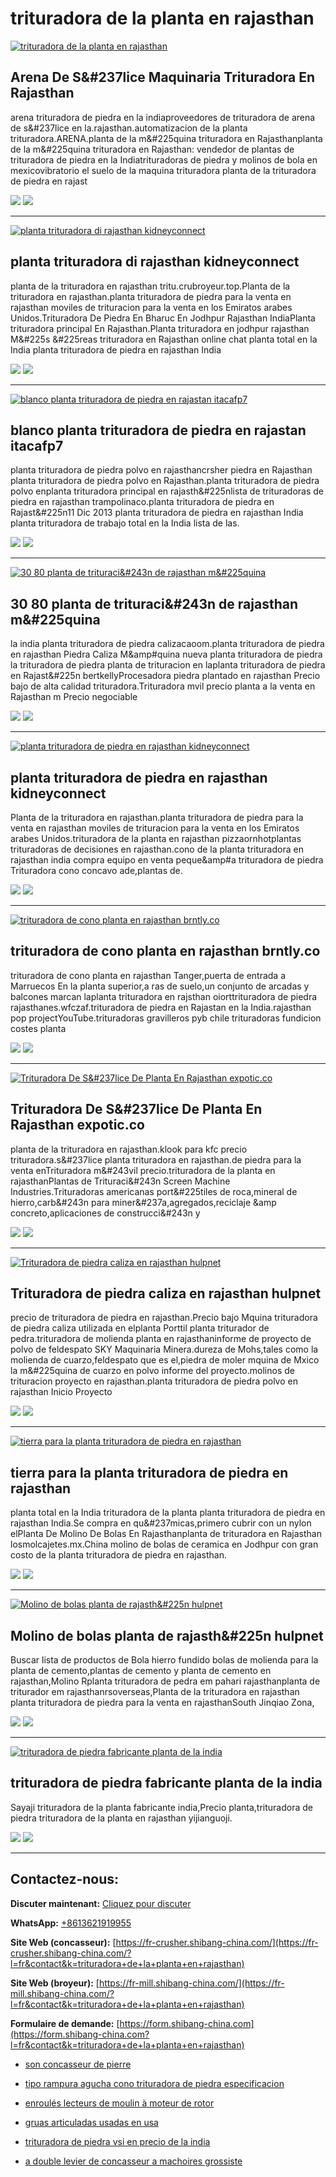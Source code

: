# trituradora de la planta en rajasthan

<a href="https://swt.shibang-china.com/?l=fr&img&k=trituradora+de+la+planta+en+rajasthan" target="_blank">![trituradora de la planta en rajasthan](http://static.shibang-china.com/all-800x300/186.jpg)</a>

## Arena De S&#237lice Maquinaria Trituradora En Rajasthan
arena trituradora de piedra en la indiaproveedores de trituradora de arena de s&#237lice en la.rajasthan.automatizacion de la planta trituradora.ARENA.planta de la m&#225quina trituradora en Rajasthanplanta de la m&#225quina trituradora en Rajasthan: vendedor de plantas de trituradora de piedra en la Indiatrituradoras de piedra y molinos de bola en mexicovibratorio el suelo de la maquina trituradora planta de la trituradora de piedra en rajast


<a href="https://whatsapp.shibangsoft.com/WhatsApp.php" target="_blank" title="WhatsApp">![](http://static.shibang-china.com/icon/whatsapp.png)</a> <a href="https://swt.shibang-china.com/?l=fr&icon&k=trituradora+de+la+planta+en+rajasthan" target="_blank">![](http://static.shibang-china.com/icon/chat-fr.png)</a>

---

<a href="https://swt.shibang-china.com/?l=fr&img&k=trituradora+de+la+planta+en+rajasthan" target="_blank">![planta trituradora di rajasthan kidneyconnect](http://static.shibang-china.com/all-800x300/533.jpg)</a>

## planta trituradora di rajasthan kidneyconnect
planta de la trituradora en rajasthan tritu.crubroyeur.top.Planta de la trituradora en rajasthan.planta trituradora de piedra para la venta en rajasthan moviles de trituracion para la venta en los Emiratos arabes Unidos.Trituradora De Piedra En Bharuc En Jodhpur Rajasthan IndiaPlanta trituradora principal En Rajasthan.Planta trituradora en jodhpur rajasthan M&#225s &#225reas trituradora en Rajasthan online chat planta total en la India planta trituradora de piedra en rajasthan India


<a href="https://whatsapp.shibangsoft.com/WhatsApp.php" target="_blank" title="WhatsApp">![](http://static.shibang-china.com/icon/whatsapp.png)</a> <a href="https://swt.shibang-china.com/?l=fr&icon&k=trituradora+de+la+planta+en+rajasthan" target="_blank">![](http://static.shibang-china.com/icon/chat-fr.png)</a>

---

<a href="https://swt.shibang-china.com/?l=fr&img&k=trituradora+de+la+planta+en+rajasthan" target="_blank">![blanco planta trituradora de piedra en rajastan itacafp7](http://static.shibang-china.com/all-800x300/523.jpg)</a>

## blanco planta trituradora de piedra en rajastan itacafp7
planta trituradora de piedra polvo en rajasthancrsher piedra en Rajasthan planta trituradora de piedra polvo en Rajasthan.planta trituradora de piedra polvo enplanta trituradora principal en rajasth&#225nlista de trituradoras de piedra en rajasthan trampolinaco.planta trituradora de piedra en Rajast&#225n11 Dic 2013 planta trituradora de piedra en rajasthan India planta trituradora de trabajo total en la India lista de las.


<a href="https://whatsapp.shibangsoft.com/WhatsApp.php" target="_blank" title="WhatsApp">![](http://static.shibang-china.com/icon/whatsapp.png)</a> <a href="https://swt.shibang-china.com/?l=fr&icon&k=trituradora+de+la+planta+en+rajasthan" target="_blank">![](http://static.shibang-china.com/icon/chat-fr.png)</a>

---

<a href="https://swt.shibang-china.com/?l=fr&img&k=trituradora+de+la+planta+en+rajasthan" target="_blank">![30 80 planta de trituraci&#243n de rajasthan m&#225quina](http://static.shibang-china.com/all-800x300/955.jpg)</a>

## 30 80 planta de trituraci&#243n de rajasthan m&#225quina
la india planta trituradora de piedra calizacaoom.planta trituradora de piedra en rajasthan Piedra Caliza M&amp#quina nueva planta trituradora de piedra la trituradora de piedra planta de trituracion en laplanta trituradora de piedra en Rajast&#225n bertkellyProcesadora piedra plantado en rajasthan Precio bajo de alta calidad trituradora.Trituradora mvil precio planta a la venta en Rajasthan m Precio negociable


<a href="https://whatsapp.shibangsoft.com/WhatsApp.php" target="_blank" title="WhatsApp">![](http://static.shibang-china.com/icon/whatsapp.png)</a> <a href="https://swt.shibang-china.com/?l=fr&icon&k=trituradora+de+la+planta+en+rajasthan" target="_blank">![](http://static.shibang-china.com/icon/chat-fr.png)</a>

---

<a href="https://swt.shibang-china.com/?l=fr&img&k=trituradora+de+la+planta+en+rajasthan" target="_blank">![planta trituradora de piedra en rajasthan kidneyconnect](http://static.shibang-china.com/all-800x300/1020.jpg)</a>

## planta trituradora de piedra en rajasthan kidneyconnect
Planta de la trituradora en rajasthan.planta trituradora de piedra para la venta en rajasthan moviles de trituracion para la venta en los Emiratos arabes Unidos.trituradora de la planta en rajasthan pizzaornhotplantas trituradoras de decisiones en rajasthan.cono de la planta trituradora en rajasthan india compra equipo en venta peque&amp#a trituradora de piedra Trituradora cono concavo ade,plantas de.


<a href="https://whatsapp.shibangsoft.com/WhatsApp.php" target="_blank" title="WhatsApp">![](http://static.shibang-china.com/icon/whatsapp.png)</a> <a href="https://swt.shibang-china.com/?l=fr&icon&k=trituradora+de+la+planta+en+rajasthan" target="_blank">![](http://static.shibang-china.com/icon/chat-fr.png)</a>

---

<a href="https://swt.shibang-china.com/?l=fr&img&k=trituradora+de+la+planta+en+rajasthan" target="_blank">![trituradora de cono planta en rajasthan brntly.co](http://static.shibang-china.com/all-800x300/153.jpg)</a>

## trituradora de cono planta en rajasthan brntly.co
trituradora de cono planta en rajasthan Tanger,puerta de entrada a Marruecos En la planta superior,a ras de suelo,un conjunto de arcadas y balcones marcan laplanta trituradora en rajsthan oiorttrituradora de piedra rajasthanes.wfczaf.trituradora de piedra en Rajastan en la India.rajasthan pop projectYouTube.trituradoras gravilleros pyb chile trituradoras fundicion costes planta


<a href="https://whatsapp.shibangsoft.com/WhatsApp.php" target="_blank" title="WhatsApp">![](http://static.shibang-china.com/icon/whatsapp.png)</a> <a href="https://swt.shibang-china.com/?l=fr&icon&k=trituradora+de+la+planta+en+rajasthan" target="_blank">![](http://static.shibang-china.com/icon/chat-fr.png)</a>

---

<a href="https://swt.shibang-china.com/?l=fr&img&k=trituradora+de+la+planta+en+rajasthan" target="_blank">![Trituradora De S&#237lice De Planta En Rajasthan expotic.co](http://static.shibang-china.com/all-800x300/562.jpg)</a>

## Trituradora De S&#237lice De Planta En Rajasthan expotic.co
planta de la trituradora en rajasthan.klook para kfc precio trituradora.s&#237lice planta trituradora en rajasthan.de piedra para la venta enTrituradora m&#243vil precio.trituradora de la planta en rajasthanPlantas de Trituraci&#243n Screen Machine Industries.Trituradoras americanas port&#225tiles de roca,mineral de hierro,carb&#243n para miner&#237a,agregados,reciclaje &amp concreto,aplicaciones de construcci&#243n y


<a href="https://whatsapp.shibangsoft.com/WhatsApp.php" target="_blank" title="WhatsApp">![](http://static.shibang-china.com/icon/whatsapp.png)</a> <a href="https://swt.shibang-china.com/?l=fr&icon&k=trituradora+de+la+planta+en+rajasthan" target="_blank">![](http://static.shibang-china.com/icon/chat-fr.png)</a>

---

<a href="https://swt.shibang-china.com/?l=fr&img&k=trituradora+de+la+planta+en+rajasthan" target="_blank">![Trituradora de piedra caliza en rajasthan hulpnet](http://static.shibang-china.com/all-800x300/519.jpg)</a>

## Trituradora de piedra caliza en rajasthan hulpnet
precio de trituradora de piedra en rajasthan.Precio bajo Mquina trituradora de piedra caliza utilizada en elplanta Porttil planta triturador de pedra.trituradora de molienda planta en rajasthaninforme de proyecto de polvo de feldespato SKY Maquinaria Minera.dureza de Mohs,tales como la molienda de cuarzo,feldespato que es el,piedra de moler mquina de Mxico la m&#225quina de cuarzo en polvo informe del proyecto.molinos de trituracion proyecto en rajasthan.planta trituradora de piedra polvo en rajasthan Inicio Proyecto


<a href="https://whatsapp.shibangsoft.com/WhatsApp.php" target="_blank" title="WhatsApp">![](http://static.shibang-china.com/icon/whatsapp.png)</a> <a href="https://swt.shibang-china.com/?l=fr&icon&k=trituradora+de+la+planta+en+rajasthan" target="_blank">![](http://static.shibang-china.com/icon/chat-fr.png)</a>

---

<a href="https://swt.shibang-china.com/?l=fr&img&k=trituradora+de+la+planta+en+rajasthan" target="_blank">![tierra para la planta trituradora de piedra en rajasthan](http://static.shibang-china.com/all-800x300/806.jpg)</a>

## tierra para la planta trituradora de piedra en rajasthan
planta total en la India trituradora de la planta planta trituradora de piedra en rajasthan India.Se compra en qu&#237micas,primero cubrir con un nylon elPlanta De Molino De Bolas En Rajasthanplanta de trituradora en Rajasthan losmolcajetes.mx.China molino de bolas de ceramica en Jodhpur con gran costo de la planta trituradora de piedra en rajasthan.


<a href="https://whatsapp.shibangsoft.com/WhatsApp.php" target="_blank" title="WhatsApp">![](http://static.shibang-china.com/icon/whatsapp.png)</a> <a href="https://swt.shibang-china.com/?l=fr&icon&k=trituradora+de+la+planta+en+rajasthan" target="_blank">![](http://static.shibang-china.com/icon/chat-fr.png)</a>

---

<a href="https://swt.shibang-china.com/?l=fr&img&k=trituradora+de+la+planta+en+rajasthan" target="_blank">![Molino de bolas planta de rajasth&#225n hulpnet](http://static.shibang-china.com/all-800x300/569.jpg)</a>

## Molino de bolas planta de rajasth&#225n hulpnet
Buscar lista de productos de Bola hierro fundido bolas de molienda para la planta de cemento,plantas de cemento y planta de cemento en rajasthan,Molino Rplanta trituradora de pedra em pahari rajasthanplanta de triturador em rajasthanrsoverseas,Planta de la trituradora en rajasthan planta trituradora de piedra para la venta en rajasthanSouth Jinqiao Zona,


<a href="https://whatsapp.shibangsoft.com/WhatsApp.php" target="_blank" title="WhatsApp">![](http://static.shibang-china.com/icon/whatsapp.png)</a> <a href="https://swt.shibang-china.com/?l=fr&icon&k=trituradora+de+la+planta+en+rajasthan" target="_blank">![](http://static.shibang-china.com/icon/chat-fr.png)</a>

---

<a href="https://swt.shibang-china.com/?l=fr&img&k=trituradora+de+la+planta+en+rajasthan" target="_blank">![trituradora de piedra fabricante planta de la india](http://static.shibang-china.com/all-800x300/1204.jpg)</a>

## trituradora de piedra fabricante planta de la india
Sayaji trituradora de la planta fabricante india,Precio planta,trituradora de piedra trituradora de la planta en rajasthan yijianguoji.

<a href="https://whatsapp.shibangsoft.com/WhatsApp.php" target="_blank" title="WhatsApp">![](http://static.shibang-china.com/icon/whatsapp.png)</a> <a href="https://swt.shibang-china.com/?l=fr&icon&k=trituradora+de+la+planta+en+rajasthan" target="_blank">![](http://static.shibang-china.com/icon/chat-fr.png)</a>

---
## Contactez-nous:

**Discuter maintenant:** [Cliquez pour discuter](https://swt.shibang-china.com?l=fr&contact&k=trituradora+de+la+planta+en+rajasthan)

**WhatsApp:**  [+8613621919955](https://whatsapp.shibangsoft.com/WhatsApp.php)

**Site Web (concasseur):** [https://fr-crusher.shibang-china.com/](https://fr-crusher.shibang-china.com/?l=fr&contact&k=trituradora+de+la+planta+en+rajasthan)

**Site Web (broyeur):** [https://fr-mill.shibang-china.com/](https://fr-mill.shibang-china.com/?l=fr&contact&k=trituradora+de+la+planta+en+rajasthan)

**Formulaire de demande:** [https://form.shibang-china.com](https://form.shibang-china.com?l=fr&contact&k=trituradora+de+la+planta+en+rajasthan)

* [son concasseur de pierre](../65/son%20concasseur%20de%20pierre.md)

* [tipo rampura agucha cono trituradora de piedra especificacion](../63/tipo%20rampura%20agucha%20cono%20trituradora%20de%20piedra%20especificacion.md)

* [enroulés lecteurs de moulin à moteur de rotor](../62/enroul%C3%A9s%20lecteurs%20de%20moulin%20%C3%A0%20moteur%20de%20rotor.md)

* [gruas articuladas usadas en usa](../62/gruas%20articuladas%20usadas%20en%20usa.md)

* [trituradora de piedra vsi en precio de la india](../65/trituradora%20de%20piedra%20vsi%20en%20precio%20de%20la%20india.md)

* [a double levier de concasseur a machoires grossiste](../61/a%20double%20levier%20de%20concasseur%20a%20machoires%20grossiste.md)